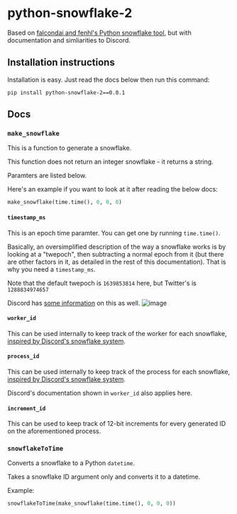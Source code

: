 # python-snowflake-2
Based on <a href="https://github.com/falcondai/python-snowflake/blob/69898a84ef2b9c4919b5940120f8fc8e90723e0f/snowflake.py">falcondai and fenhl's Python snowflake tool</a>, but with documentation and simliarities to Discord.

## Installation instructions
Installation is easy. Just read the docs below then run this command:
```
pip install python-snowflake-2==0.0.1
```

## Docs
### `make_snowflake`

This is a function to generate a snowflake. 

This function does not return an integer snowflake - it returns a string.

Paramters are listed below.

Here's an example if you want to look at it after reading the below docs:
```python
make_snowflake(time.time(), 0, 0, 0)
```

#### `timestamp_ms`
This is an epoch time paramter. You can get one by running `time.time()`.

Basically, an oversimplified description of the way a snowflake works is by looking at a "twepoch", then subtracting a normal epoch from it (but there are other factors in it, as detailed in the rest of this documentation). That is why you need a `timestamp_ms`.

Note that the default twepoch is `1639853814` here, but Twitter's is `1288834974657`

Discord has <a href="https://discord.com/developers/docs/reference#snowflakes">some information</a> on this as well.
![image](https://user-images.githubusercontent.com/61570792/146653588-2142e8a1-ac07-45ea-b78c-a6dc6ed605bc.png)

#### `worker_id`
This can  be used internally to keep track of the worker for each snowflake, <a href="https://discordapp.com/developers/docs/reference">inspired by Discord's snowflake system</a>. 

#### `process_id`
This can be used internally to keep track of the process for each snowflake, <a href="https://discordapp.com/developers/docs/reference">inspired by Discord's snowflake system</a>.

Discord's documentation shown in `worker_id` also applies here.

#### `increment_id`
This can be used to keep track of 12-bit increments for every generated ID on the aforementioned process.

### `snowflakeToTime`

Converts a snowflake to a Python `datetime`.

Takes a snowflake ID argument only and converts it to a datetime.

Example:

```python
snowflakeToTime(make_snowflake(time.time(), 0, 0, 0))
```
